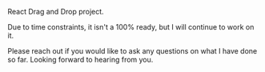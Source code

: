 React Drag and Drop project.

Due to time constraints, it isn't a 100% ready, but I will continue to work on it.



Please reach out if you would like to ask any questions on what I have done so far. Looking forward to hearing from you.

